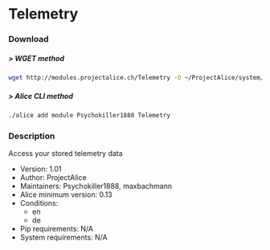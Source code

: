 # Telemetry

### Download

##### > WGET method
```bash
wget http://modules.projectalice.ch/Telemetry -O ~/ProjectAlice/system/moduleInstallTickets/Telemetry.install
```

##### > Alice CLI method
```bash
./alice add module Psychokiller1888 Telemetry
```

### Description
Access your stored telemetry data

- Version: 1.01
- Author: ProjectAlice
- Maintainers: Psychokiller1888, maxbachmann
- Alice minimum version: 0.13
- Conditions:
  - en
  - de
- Pip requirements: N/A
- System requirements: N/A
